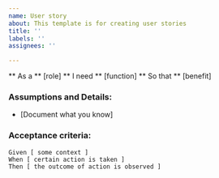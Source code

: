 ```yaml
---
name: User story
about: This template is for creating user stories
title: ''
labels: ''
assignees: ''

---
```


** As a ** [role]
** I need ** [function]
** So that ** [benefit]

### Assumptions and Details:
* [Document what you know]

### Acceptance criteria:

``` gherkin
Given [ some context ]
When [ certain action is taken ] 
Then [ the outcome of action is observed ]
```
